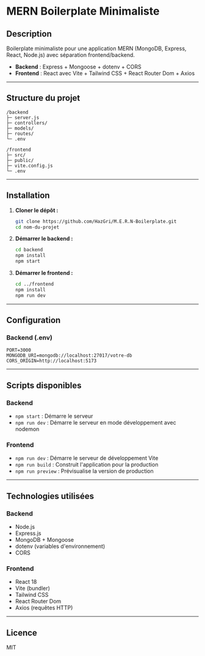 # MERN Boilerplate Minimaliste

## Description

Boilerplate minimaliste pour une application MERN (MongoDB, Express, React, Node.js) avec séparation frontend/backend.

- **Backend** : Express + Mongoose + dotenv + CORS  
- **Frontend** : React avec Vite + Tailwind CSS + React Router Dom + Axios

---

## Structure du projet

```
/backend
├─ server.js
├─ controllers/
├─ models/
├─ routes/
└─ .env

/frontend
├─ src/
├─ public/
├─ vite.config.js
└─ .env
```

---

## Installation

1. **Cloner le dépôt :**
   ```bash
   git clone https://github.com/HazGri/M.E.R.N-Boilerplate.git
   cd nom-du-projet
   ```

2. **Démarrer le backend :**
   ```bash
   cd backend
   npm install
   npm start
   ```

3. **Démarrer le frontend :**
   ```bash
   cd ../frontend
   npm install
   npm run dev
   ```

---

## Configuration

### Backend (.env)
```env
PORT=3000
MONGODB_URI=mongodb://localhost:27017/votre-db
CORS_ORIGIN=http://localhost:5173
```

---


## Scripts disponibles

### Backend
- `npm start` : Démarre le serveur
- `npm run dev` : Démarre le serveur en mode développement avec nodemon

### Frontend
- `npm run dev` : Démarre le serveur de développement Vite
- `npm run build` : Construit l'application pour la production
- `npm run preview` : Prévisualise la version de production

---

## Technologies utilisées

### Backend
- Node.js
- Express.js
- MongoDB + Mongoose
- dotenv (variables d'environnement)
- CORS

### Frontend
- React 18
- Vite (bundler)
- Tailwind CSS
- React Router Dom
- Axios (requêtes HTTP)

---

## Licence

MIT